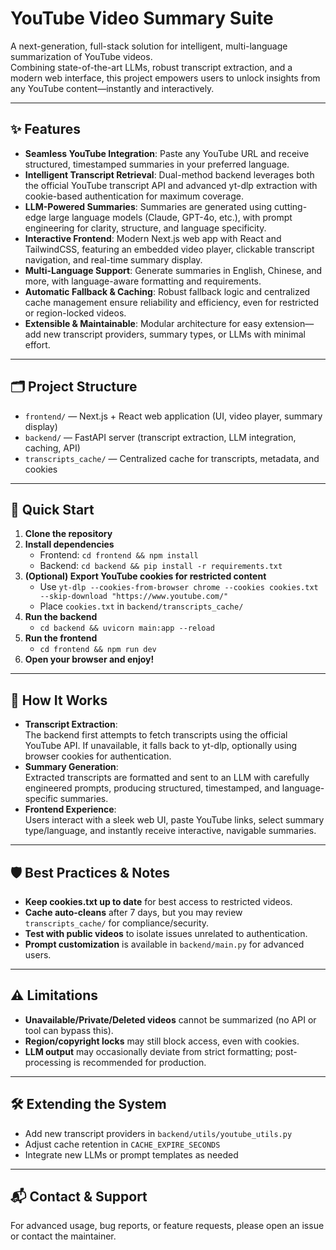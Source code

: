 # YouTube Video Summary Suite

A next-generation, full-stack solution for intelligent, multi-language summarization of YouTube videos.  
Combining state-of-the-art LLMs, robust transcript extraction, and a modern web interface, this project empowers users to unlock insights from any YouTube content—instantly and interactively.

---

## ✨ Features

- **Seamless YouTube Integration**: Paste any YouTube URL and receive structured, timestamped summaries in your preferred language.
- **Intelligent Transcript Retrieval**: Dual-method backend leverages both the official YouTube transcript API and advanced yt-dlp extraction with cookie-based authentication for maximum coverage.
- **LLM-Powered Summaries**: Summaries are generated using cutting-edge large language models (Claude, GPT-4o, etc.), with prompt engineering for clarity, structure, and language specificity.
- **Interactive Frontend**: Modern Next.js web app with React and TailwindCSS, featuring an embedded video player, clickable transcript navigation, and real-time summary display.
- **Multi-Language Support**: Generate summaries in English, Chinese, and more, with language-aware formatting and requirements.
- **Automatic Fallback & Caching**: Robust fallback logic and centralized cache management ensure reliability and efficiency, even for restricted or region-locked videos.
- **Extensible & Maintainable**: Modular architecture for easy extension—add new transcript providers, summary types, or LLMs with minimal effort.

---

## 🗂️ Project Structure

- `frontend/` — Next.js + React web application (UI, video player, summary display)
- `backend/` — FastAPI server (transcript extraction, LLM integration, caching, API)
- `transcripts_cache/` — Centralized cache for transcripts, metadata, and cookies

---

## 🚀 Quick Start

1. **Clone the repository**
2. **Install dependencies**
   - Frontend: `cd frontend && npm install`
   - Backend: `cd backend && pip install -r requirements.txt`
3. **(Optional) Export YouTube cookies for restricted content**
   - Use `yt-dlp --cookies-from-browser chrome --cookies cookies.txt --skip-download "https://www.youtube.com/"`
   - Place `cookies.txt` in `backend/transcripts_cache/`
4. **Run the backend**
   - `cd backend && uvicorn main:app --reload`
5. **Run the frontend**
   - `cd frontend && npm run dev`
6. **Open your browser and enjoy!**

---

## 🧠 How It Works

- **Transcript Extraction**:  
  The backend first attempts to fetch transcripts using the official YouTube API. If unavailable, it falls back to yt-dlp, optionally using browser cookies for authentication.
- **Summary Generation**:  
  Extracted transcripts are formatted and sent to an LLM with carefully engineered prompts, producing structured, timestamped, and language-specific summaries.
- **Frontend Experience**:  
  Users interact with a sleek web UI, paste YouTube links, select summary type/language, and instantly receive interactive, navigable summaries.

---

## 🛡️ Best Practices & Notes

- **Keep cookies.txt up to date** for best access to restricted videos.
- **Cache auto-cleans** after 7 days, but you may review `transcripts_cache/` for compliance/security.
- **Test with public videos** to isolate issues unrelated to authentication.
- **Prompt customization** is available in `backend/main.py` for advanced users.

---

## ⚠️ Limitations

- **Unavailable/Private/Deleted videos** cannot be summarized (no API or tool can bypass this).
- **Region/copyright locks** may still block access, even with cookies.
- **LLM output** may occasionally deviate from strict formatting; post-processing is recommended for production.

---

## 🛠️ Extending the System

- Add new transcript providers in `backend/utils/youtube_utils.py`
- Adjust cache retention in `CACHE_EXPIRE_SECONDS`
- Integrate new LLMs or prompt templates as needed

---

## 📬 Contact & Support

For advanced usage, bug reports, or feature requests, please open an issue or contact the maintainer. 
